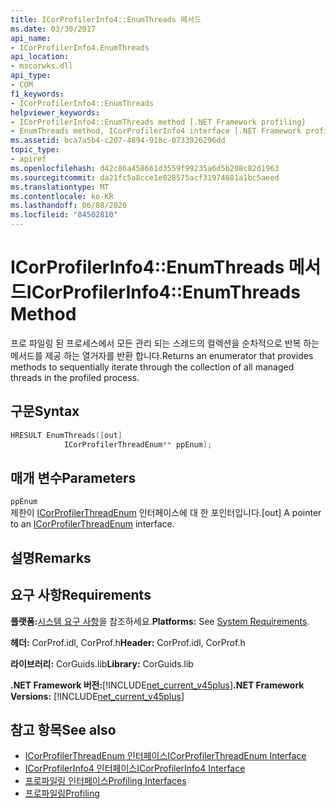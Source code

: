 ```yaml
---
title: ICorProfilerInfo4::EnumThreads 메서드
ms.date: 03/30/2017
api_name:
- ICorProfilerInfo4.EnumThreads
api_location:
- mscorwks.dll
api_type:
- COM
f1_keywords:
- ICorProfilerInfo4::EnumThreads
helpviewer_keywords:
- ICorProfilerInfo4::EnumThreads method [.NET Framework profiling]
- EnumThreads method, ICorProfilerInfo4 interface [.NET Framework profiling]
ms.assetid: bca7a5b4-c207-4894-918c-0733926296dd
topic_type:
- apiref
ms.openlocfilehash: d42c86a458661d3559f99235a6d5b208c82d1963
ms.sourcegitcommit: da21fc5a8cce1e028575acf31974681a1bc5aeed
ms.translationtype: MT
ms.contentlocale: ko-KR
ms.lasthandoff: 06/08/2020
ms.locfileid: "84502810"
---
```

# <a name="icorprofilerinfo4enumthreads-method"></a><span data-ttu-id="f6363-102">ICorProfilerInfo4::EnumThreads 메서드</span><span class="sxs-lookup"><span data-stu-id="f6363-102">ICorProfilerInfo4::EnumThreads Method</span></span>
<span data-ttu-id="f6363-103">프로 파일링 된 프로세스에서 모든 관리 되는 스레드의 컬렉션을 순차적으로 반복 하는 메서드를 제공 하는 열거자를 반환 합니다.</span><span class="sxs-lookup"><span data-stu-id="f6363-103">Returns an enumerator that provides methods to sequentially iterate through the collection of all managed threads in the profiled process.</span></span>  
  
## <a name="syntax"></a><span data-ttu-id="f6363-104">구문</span><span class="sxs-lookup"><span data-stu-id="f6363-104">Syntax</span></span>  
  
```cpp  
HRESULT EnumThreads([out]  
            ICorProfilerThreadEnum** ppEnum);  
```  
  
## <a name="parameters"></a><span data-ttu-id="f6363-105">매개 변수</span><span class="sxs-lookup"><span data-stu-id="f6363-105">Parameters</span></span>  
 `ppEnum`  
 <span data-ttu-id="f6363-106">제한이 [ICorProfilerThreadEnum](icorprofilerthreadenum-interface.md) 인터페이스에 대 한 포인터입니다.</span><span class="sxs-lookup"><span data-stu-id="f6363-106">[out] A pointer to an [ICorProfilerThreadEnum](icorprofilerthreadenum-interface.md) interface.</span></span>  
  
## <a name="remarks"></a><span data-ttu-id="f6363-107">설명</span><span class="sxs-lookup"><span data-stu-id="f6363-107">Remarks</span></span>  
  
## <a name="requirements"></a><span data-ttu-id="f6363-108">요구 사항</span><span class="sxs-lookup"><span data-stu-id="f6363-108">Requirements</span></span>  
 <span data-ttu-id="f6363-109">**플랫폼:**[시스템 요구 사항](../../get-started/system-requirements.md)을 참조하세요.</span><span class="sxs-lookup"><span data-stu-id="f6363-109">**Platforms:** See [System Requirements](../../get-started/system-requirements.md).</span></span>  
  
 <span data-ttu-id="f6363-110">**헤더:** CorProf.idl, CorProf.h</span><span class="sxs-lookup"><span data-stu-id="f6363-110">**Header:** CorProf.idl, CorProf.h</span></span>  
  
 <span data-ttu-id="f6363-111">**라이브러리:** CorGuids.lib</span><span class="sxs-lookup"><span data-stu-id="f6363-111">**Library:** CorGuids.lib</span></span>  
  
 <span data-ttu-id="f6363-112">**.NET Framework 버전:**[!INCLUDE[net_current_v45plus](../../../../includes/net-current-v45plus-md.md)]</span><span class="sxs-lookup"><span data-stu-id="f6363-112">**.NET Framework Versions:** [!INCLUDE[net_current_v45plus](../../../../includes/net-current-v45plus-md.md)]</span></span>  
  
## <a name="see-also"></a><span data-ttu-id="f6363-113">참고 항목</span><span class="sxs-lookup"><span data-stu-id="f6363-113">See also</span></span>

- [<span data-ttu-id="f6363-114">ICorProfilerThreadEnum 인터페이스</span><span class="sxs-lookup"><span data-stu-id="f6363-114">ICorProfilerThreadEnum Interface</span></span>](icorprofilerthreadenum-interface.md)
- [<span data-ttu-id="f6363-115">ICorProfilerInfo4 인터페이스</span><span class="sxs-lookup"><span data-stu-id="f6363-115">ICorProfilerInfo4 Interface</span></span>](icorprofilerinfo4-interface.md)
- [<span data-ttu-id="f6363-116">프로파일링 인터페이스</span><span class="sxs-lookup"><span data-stu-id="f6363-116">Profiling Interfaces</span></span>](profiling-interfaces.md)
- [<span data-ttu-id="f6363-117">프로파일링</span><span class="sxs-lookup"><span data-stu-id="f6363-117">Profiling</span></span>](index.md)
